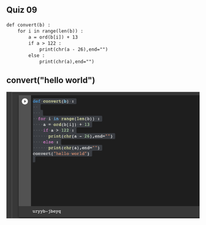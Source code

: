 ## Quiz 09
    def convert(b) :
        for i in range(len(b)) :
            a = ord(b[i]) + 13
            if a > 122 :
                print(chr(a - 26),end="")
            else :
                print(chr(a),end="")
## convert("hello world")

![](https://github.com/24536urdj/Unit_1/blob/main/Quizzes/Screen%20Shot%202022-10-09%20at%2019.44.56.png)
